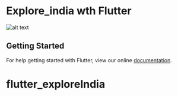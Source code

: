 # Explore_india wth Flutter
![alt text](https://github.com/theshivamlko/flutter_exploreIndia/blob/master/ezgif-4-830f48607f.gif)

 
## Getting Started
For help getting started with Flutter, view our online
[documentation](https://flutter.io/).
# flutter_exploreIndia

